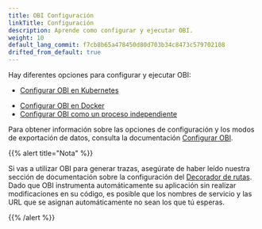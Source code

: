 ```yaml
---
title: OBI Configuración
linkTitle: Configuración
description: Aprende como configurar y ejecutar OBI.
weight: 10
default_lang_commit: f7cb8b65a478450d80d703b34c8473c579702108
drifted_from_default: true
---
```


Hay diferentes opciones para configurar y ejecutar OBI:

- [Configurar OBI en Kubernetes](kubernetes/)
<!-- - [Configurar OBI en Kubernetes con Helm](kubernetes-helm/) -->
- [Configurar OBI en Docker](docker/)
- [Configurar OBI como un proceso independiente](standalone/)

Para obtener información sobre las opciones de configuración y los modos de
exportación de datos, consulta la documentación [Configurar OBI](../configure/).

{{% alert title="Nota" %}}

Si vas a utilizar OBI para generar trazas, asegúrate de haber leído nuestra
sección de documentación sobre la configuración del
[Decorador de rutas](../configure/routes-decorator/). Dado que OBI instrumenta
automáticamente su aplicación sin realizar modificaciones en su código, es
posible que los nombres de servicio y las URL que se asignan automáticamente no
sean los que tú esperas.

{{% /alert %}}
